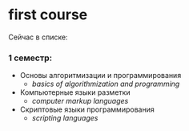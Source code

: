 # first course

Сейчас в списке:

### 1 семестр:

- Основы алгоритмизации и программирования
  - _basics of algorithmization and programming_
- Компьютерные языки разметки
  - _computer markup languages_
- Скриптовые языки программирования
  - _scripting languages_
